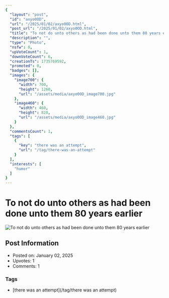 ```yaml
---
{
  "layout": "post",
  "id": "axyo0OD",
  "url": "/2025/01/02/axyo0OD.html",
  "post_url": "/2025/01/02/axyo0OD.html",
  "title": "To not do unto others as had been done unto them 80 years earlier",
  "description": "",
  "type": "Photo",
  "nsfw": 0,
  "upVoteCount": 1,
  "downVoteCount": 6,
  "creationTs": 1735769592,
  "promoted": 0,
  "badges": [],
  "images": {
    "image700": {
      "width": 700,
      "height": 1260,
      "url": "/assets/media/axyo0OD_image700.jpg"
    },
    "image460": {
      "width": 460,
      "height": 828,
      "url": "/assets/media/axyo0OD_image460.jpg"
    }
  },
  "commentsCount": 1,
  "tags": [
    {
      "key": "there was an attempt",
      "url": "/tag/there-was-an-attempt"
    }
  ],
  "interests": [
    "humor"
  ]
}
---
```


# To not do unto others as had been done unto them 80 years earlier

![To not do unto others as had been done unto them 80 years earlier](/assets/media/axyo0OD_image700.jpg)

## Post Information

- Posted on: January 02, 2025
- Upvotes: 1
- Comments: 1

### Tags

- [there was an attempt](/tag/there was an attempt)
